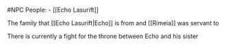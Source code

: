 #NPC
People:
	- [[Echo Lasurift]]

The family that [[Echo Lasurift|Echo]] is from and [[Rimeia]] was servant to

There is currently a fight for the throne between Echo and his sister
